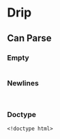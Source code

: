 # Drip

## Can Parse

### Empty

```
```

### Newlines

```


```

### Doctype

```
<!doctype html>
```
